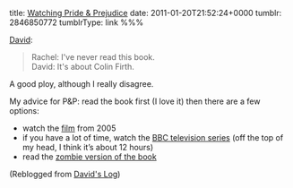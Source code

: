title: [Watching Pride & Prejudice](http://www.davidslog.com/2835824374/pride-and-prejudice)
date: 2011-01-20T21:52:24+0000
tumblr: 2846850772
tumblrType: link
%%%

<p><a href="http://www.davidslog.com/2835824374/pride-and-prejudice" class="tumblr_blog">David</a>:</p>

<blockquote>Rachel: I've never read this book.<br />
David: It's about Colin Firth.</blockquote>

A good ploy, although I really disagree. 

My advice for P&P: read the book first (I love it) then there are a few options:

- watch the [film][f] from 2005
- if you have a lot of time, watch the [BBC television series][t] (off the top of my head, I think it’s about 12 hours)
- read the [zombie version of the book][z]

[f]: http://en.wikipedia.org/wiki/Pride_%26_Prejudice_(2005_film)
[t]: http://en.wikipedia.org/wiki/Pride_and_Prejudice_(1995_TV_serial)
[z]: http://en.wikipedia.org/wiki/Pride_and_Prejudice_and_Zombies

(Reblogged from [David's Log](https://www.davidslog.com/2835824374/pride-and-prejudice))
